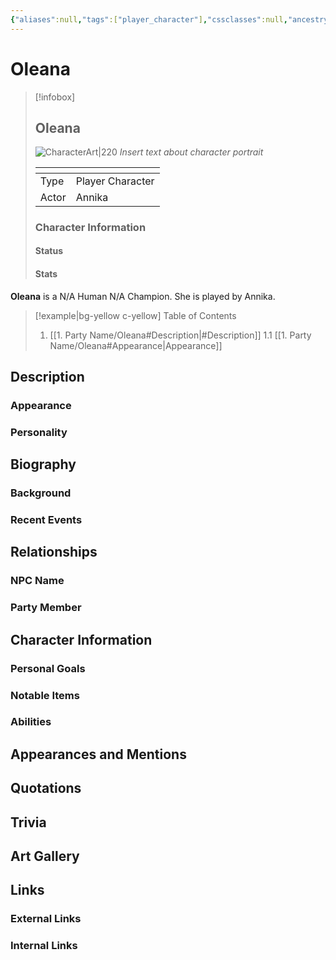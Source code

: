 ```yaml
---
{"aliases":null,"tags":["player_character"],"cssclasses":null,"ancestry":"Human","heritage":"N/A","background":"Acolyte","class":"Champion","subclass":"N/A","player_name":"Annika","dg-publish":true,"permalink":"/1-party-name/oleana/","dgPassFrontmatter":true}
---
```


# Oleana 
> [!infobox]
> ## **Oleana**
> ![CharacterArt|220](https://encrypted-tbn0.gstatic.com/images?q=tbn:ANd9GcR0qAyHWqphrd9sdj7KtA7Pu4iX-bxcnKBdBw&s)
> *Insert text about character portrait*
> <table><colgroup></colgroup><thead><tr><th></th><th></th></tr></thead><tbody><tr><td>Type</td><td>Player Character</td></tr><tr><td>Actor</td><td>Annika</td></tr><tr></tbody></table>
> <h3> Character Information </h3>
> 
> <h4> Status </h4>
> 
> <h4> Stats </h4>
> 

**Oleana** is a N/A Human N/A Champion. She is played by Annika.

> [!example|bg-yellow c-yellow] Table of Contents 
> 1. [[1. Party Name/Oleana#Description\|#Description]]
> 	1.1 [[1. Party Name/Oleana#Appearance\|Appearance]]

## Description
### Appearance
### Personality

## Biography
### Background
### Recent Events

## Relationships 
### NPC Name
### Party Member

## Character Information
### Personal Goals 
### Notable Items
### Abilities 

## Appearances and Mentions

## Quotations

## Trivia

## Art Gallery

## Links
### External Links
### Internal Links